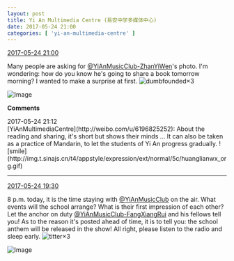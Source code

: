 ```yaml
---
layout: post
title: Yi An Multimedia Centre (易安中学多媒体中心)
date: 2017-05-24 21:00
categories: [ 'yi-an-multimedia-centre' ]
---
```


<div class="weibo-info">
  <a href="http://weibo.com/6196825252/F4D5XdPwg">2017-05-24 21:00</a>
</div>

Many people are asking for [@YiAnMusicClub-ZhanYiWen](http://weibo.com/u/6108090526)'s photo. I'm wondering: how do you know he's going to share a book tomorrow morning? I wanted to make a surprise at first. ![dumbfounded](http://img.t.sinajs.cn/t4/appstyle/expression/ext/normal/2b/shayan_org.gif)×3

<!-- more -->

![Image](http://wx2.sinaimg.cn/mw690/006Lnfkogy1ffwqx8ltpcj30qo14010o.jpg)

**Comments**

<div class="weibo-info">2017-05-24 21:12</div>
[YiAnMultimediaCentre](http://weibo.com/u/6196825252): About the reading and sharing, it's short but shows their minds … It can also be taken as a practice of Mandarin, to let the students of Yi An progress gradually. ![smile](http://img.t.sinajs.cn/t4/appstyle/expression/ext/normal/5c/huanglianwx_org.gif)

---

<div class="weibo-info">
  <a href="http://weibo.com/6196825252/F4CvkFyPJ">2017-05-24 19:30</a>
</div>

8 p.m. today, it is the time staying with [@YiAnMusicClub](http://weibo.com/u/6094546964) on the air. What events will the school arrange? What is their first impression of each other? Let the anchor on duty [@YiAnMusicClub-FangXiangRui](http://weibo.com/u/6117583008) and his fellows tell you! As to the reason it's posted ahead of time, it is to tell you: the school anthem will be released in the show! All right, please listen to the radio and sleep early. ![titter](http://img.t.sinajs.cn/t4/appstyle/expression/ext/normal/19/heia_org.gif)×3

![Image](http://wx4.sinaimg.cn/mw690/006Lnfkoly1ffwocs0j1ij30qo140dls.jpg)
